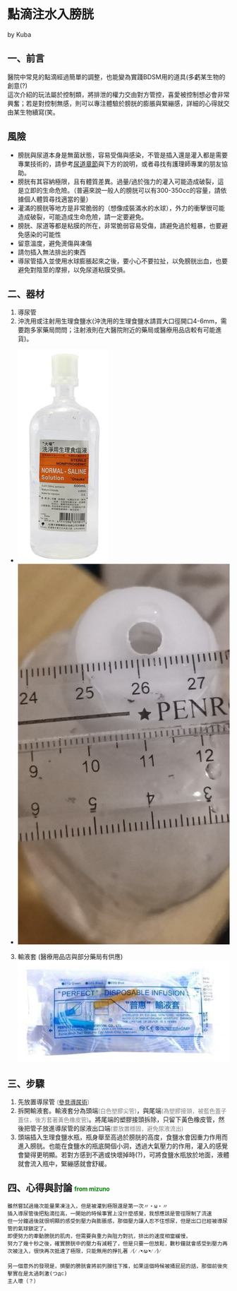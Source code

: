 點滴注水入膀胱
===
by Kuba

## 一、前言
醫院中常見的點滴經過簡單的調整，也能變為實踐BDSM用的道具(多虧某生物的創意(?)   
這次介紹的玩法屬於控制類，將排泄的權力交由對方管控，喜愛被控制想必會非常興奮；若是對控制無感，則可以專注體驗於膀胱的膨脹與緊繃感，詳細的心得就交由某生物續寫(笑。

## 風險

- 膀胱與尿道本身是無菌狀態，容易受傷與感染，不管是插入還是灌入都是需要專業技術的，請參考[尿道章節](readme.md#尿道)與下方的說明，或者尋找有護理師專業的朋友協助。
- 膀胱有其容納極限，且有體質差異。過量/過於強力的灌入可能造成破裂，這是立即的生命危險。（普遍來說一般人的膀胱可以有300-350cc的容量，請依據個人體質尋找適當的量）
- 灌滿的膀胱等地方是非常脆弱的（想像成裝滿水的水球），外力的衝擊很可能造成破裂，可能造成生命危險，請一定要避免。
- 膀胱、尿道等都是粘膜的所在，非常脆弱容易受傷，請避免過於粗暴，也要避免感染的可能性
- 留意溫度，避免燙傷與凍傷
- 請勿插入無法排出的東西
- 導尿管插入並使用水球膨脹起來之後，要小心不要拉扯，以免膀胱出血，也要避免對陰莖的摩擦，以免尿道粘膜受損。

## 二、器材
1. 導尿管 
2. 沖洗用或注射用生理食鹽水(沖洗用的生理食鹽水請買大口徑開口4-6mm，需要跑多家藥局問問；注射液則在大醫院附近的藥局或醫療用品店較有可能進貨)。 
  - ![](imgs/inflation07.png)
  - ![](imgs/inflation08.png)
3. 輸液套 (醫療用品店與部分藥局有供應) ![](imgs/inflation06.png)

## 三、步驟
1. 先放置導尿管 <font color=gray size=2>([參見導尿術](imgs/urethra_tunneling.pdf))</font> 
2. 拆開輸液套。輸液套分為頭端<font color=gray size=2>(白色塑膠尖管)</font>，與尾端<font color=gray size=2>(為塑膠接頭，被藍色蓋子蓋住，後方套著黃色橡皮管)</font>。將尾端的塑膠接頭拆除，只留下黃色橡皮管，然後把管子放進導尿管的尿液出口端<font color=gray size=2>(要放置穩固，避免尿液流出)</font>
3. 頭端插入生理食鹽水瓶，瓶身舉至高過於膀胱的高度，食鹽水會因重力作用而進入膀胱。也能在食鹽水的瓶底開個小洞，透過大氣壓力的作用，灌入的感覺會變得更明顯。若對方感到不適或快壞掉時(?)，可將食鹽水瓶放於地面，液體就會流入瓶中，緊繃感就會舒緩。

## 四、心得與討論 <font color=green size=2>from mizuno</font>
```
雖然嘗試過幾次能量果凍注入，但是被灌到極限還是第一次〃・ω・〃
插入導尿管後把點滴拉高，一開始的時候事實上沒什麼感覺，我想應該是管徑限制了流速
但一分鐘過後就很明顯的感受到壓力與膨脹感，那個壓力讓人忍不住想尿，但是出口已經被導尿管的氣球鎖定了。
即便努力的牽動膀胱的肌肉，但需要與重力與阻力對抗，排出的速度相當緩慢，
努力了幾十秒之後，確實膀胱中的壓力有減輕了，但是只要一但放鬆，數秒鐘就會感受到壓力再次被注入，很快再次抵達了極限，只能無用的掙扎著 ⁄(⁄ ⁄•⁄ω⁄•⁄ ⁄)⁄ 

另一個意外的發現是，擠壓的膀胱會將前列腺往下推，如果這個時候被捅屁屁的話，那個前後夾擊實在是太過刺激(つд⊂) 
主人壞（？）
```

